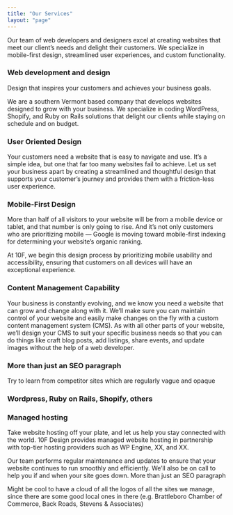```yaml
---
title: "Our Services"
layout: "page"
---
```


Our team of web developers and designers excel at creating websites that meet our client’s needs and delight their customers. We specialize in mobile-first design, streamlined user experiences, and custom functionality. 

### Web development and design

Design that inspires your customers and achieves your business goals. 

We are a southern Vermont based company that develops websites designed to grow with your business. We specialize in coding WordPress, Shopify, and Ruby on Rails solutions that delight our clients while staying on schedule and on budget. 

### User Oriented Design

Your customers need a website that is easy to navigate and use. It’s a simple idea, but one that far too many websites fail to achieve. Let us set your business apart by creating a streamlined and thoughtful design that supports your customer’s journey and provides them with a friction-less user experience. 

### Mobile-First Design

More than half of all visitors to your website will be from a mobile device or tablet, and that number is only going to rise. And it’s not only customers who are prioritizing mobile — Google is moving toward mobile-first indexing for determining your website’s organic ranking. 

At 10F, we begin this design process by prioritizing mobile usability and accessibility, ensuring that customers on all devices will have an exceptional experience. 

### Content Management Capability

Your business is constantly evolving, and we know you need a website that can grow and change along with it. We’ll make sure you can maintain control of your website and easily make changes on the fly with a custom content management system (CMS). As with all other parts of your website, we’ll design your CMS to suit your specific business needs so that you can do things like craft blog posts, add listings, share events, and update images without the help of a web developer. 

### More than just an SEO paragraph

Try to learn from competitor sites which are regularly vague and opaque

### Wordpress, Ruby on Rails, Shopify, others

### Managed hosting

Take website hosting off your plate, and let us help you stay connected with the world. 10F Design provides managed website hosting in partnership with top-tier hosting providers such as WP Engine, XX, and XX. 

Our team performs regular maintenance and updates to ensure that your website continues to run smoothly and efficiently. We’ll also be on call to help you if and when your site goes down. 
More than just an SEO paragraph

Might be cool to have a cloud of all the logos of all the sites we manage, since there are some good local ones in there (e.g. Brattleboro Chamber of Commerce, Back Roads, Stevens & Associates)
